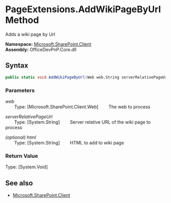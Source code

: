 # PageExtensions.AddWikiPageByUrl Method  
Adds a wiki page by Url  

**Namespace:** [Microsoft.SharePoint.Client](Microsoft.SharePoint.Client.md)  
**Assembly:** OfficeDevPnP.Core.dll  
## Syntax
```C#
public static void AddWikiPageByUrl(Web web,String serverRelativePageUrl,String html)
```
### Parameters
*web*  
&emsp;&emsp;Type: [Microsoft.SharePoint.Client.Web] 
&emsp;&emsp;The web to process  
  
*serverRelativePageUrl*  
&emsp;&emsp;Type: [System.String] 
&emsp;&emsp;Server relative URL of the wiki page to process  
  
*(optional) html*  
&emsp;&emsp;Type: [System.String] 
&emsp;&emsp;HTML to add to wiki page  
  
### Return Value
Type: [System.Void]  

## See also
- [Microsoft.SharePoint.Client](Microsoft.SharePoint.Client.md)
